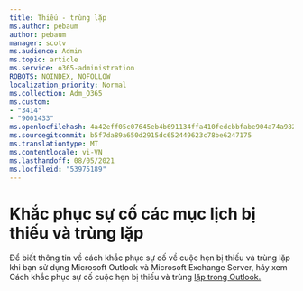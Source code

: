 ```yaml
---
title: Thiếu - trùng lặp
ms.author: pebaum
author: pebaum
manager: scotv
ms.audience: Admin
ms.topic: article
ms.service: o365-administration
ROBOTS: NOINDEX, NOFOLLOW
localization_priority: Normal
ms.collection: Adm_O365
ms.custom:
- "3414"
- "9001433"
ms.openlocfilehash: 4a42eff05c07645eb4b691134ffa410fedcbbfabe904a74a9827fc4e1934d7a4
ms.sourcegitcommit: b5f7da89a650d2915dc652449623c78be6247175
ms.translationtype: MT
ms.contentlocale: vi-VN
ms.lasthandoff: 08/05/2021
ms.locfileid: "53975189"
---
```

# <a name="troubleshooting-missing-and-duplicate-calendar-items"></a>Khắc phục sự cố các mục lịch bị thiếu và trùng lặp

Để biết thông tin về cách khắc phục sự cố về cuộc hẹn bị thiếu và trùng lặp khi bạn sử dụng Microsoft Outlook và Microsoft Exchange Server, hãy xem Cách khắc phục sự cố cuộc hẹn bị thiếu và trùng [lặp trong Outlook.](https://support.microsoft.com/help/890436/how-to-troubleshoot-missing-and-duplicate-appointments-in-outlook)
